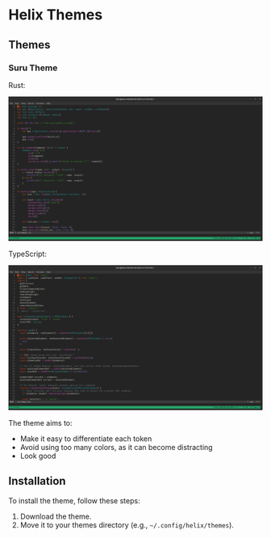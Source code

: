 # Helix Themes

## Themes

### Suru Theme

Rust:

<img alt="Rust" src="https://github.com/weiying-chen/helix-themes/blob/main/themes/suru/screenshots/rust.png">

TypeScript:

<img alt="TypeScript" src="https://github.com/weiying-chen/helix-themes/blob/main/themes/suru/screenshots/typescript.png">

The theme aims to:

- Make it easy to differentiate each token
- Avoid using too many colors, as it can become distracting
- Look good

## Installation

To install the theme, follow these steps:

1. Download the theme.
2. Move it to your themes directory (e.g., `~/.config/helix/themes`).
